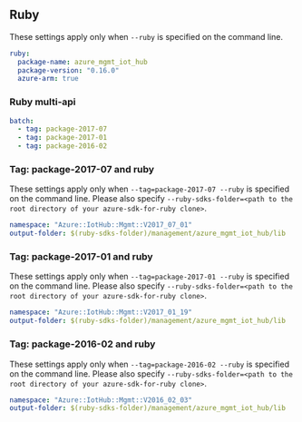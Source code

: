 ## Ruby

These settings apply only when `--ruby` is specified on the command line.

``` yaml $(ruby)
ruby:
  package-name: azure_mgmt_iot_hub
  package-version: "0.16.0"
  azure-arm: true
```

### Ruby multi-api

``` yaml $(ruby) && $(multiapi)
batch:
  - tag: package-2017-07
  - tag: package-2017-01
  - tag: package-2016-02
```

### Tag: package-2017-07 and ruby

These settings apply only when `--tag=package-2017-07 --ruby` is specified on the command line.
Please also specify `--ruby-sdks-folder=<path to the root directory of your azure-sdk-for-ruby clone>`.

``` yaml $(tag) == 'package-2017-07' && $(ruby)
namespace: "Azure::IotHub::Mgmt::V2017_07_01"
output-folder: $(ruby-sdks-folder)/management/azure_mgmt_iot_hub/lib
```

### Tag: package-2017-01 and ruby

These settings apply only when `--tag=package-2017-01 --ruby` is specified on the command line.
Please also specify `--ruby-sdks-folder=<path to the root directory of your azure-sdk-for-ruby clone>`.

``` yaml $(tag) == 'package-2017-01' && $(ruby)
namespace: "Azure::IotHub::Mgmt::V2017_01_19"
output-folder: $(ruby-sdks-folder)/management/azure_mgmt_iot_hub/lib
```

### Tag: package-2016-02 and ruby

These settings apply only when `--tag=package-2016-02 --ruby` is specified on the command line.
Please also specify `--ruby-sdks-folder=<path to the root directory of your azure-sdk-for-ruby clone>`.

``` yaml $(tag) == 'package-2016-02' && $(ruby)
namespace: "Azure::IotHub::Mgmt::V2016_02_03"
output-folder: $(ruby-sdks-folder)/management/azure_mgmt_iot_hub/lib
```
